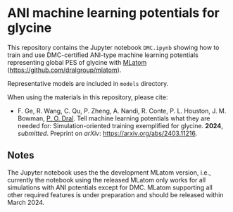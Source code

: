 # ANI machine learning potentials for glycine

This repository contains the Jupyter notebook ``DMC.ipynb`` showing how to train and use DMC-certified ANI-type machine learning potentials representing global PES of glycine with [MLatom](http://MLatom.com) (https://github.com/dralgroup/mlatom).

Representative models are included in ``models`` directory.

When using the materials in this repository, please cite:

* F. Ge, R. Wang, C. Qu, P. Zheng, A. Nandi, R. Conte, P. L. Houston, J. M. Bowman, [P. O. Dral](http://dr-dral.com). Tell machine learning potentials what they are needed for: Simulation-oriented training exemplified for glycine. **2024**, *submitted*. Preprint on *arXiv*: https://arxiv.org/abs/2403.11216.

## Notes

The Jupyter notebook uses the the development MLatom version, i.e., currently the notebook using the released MLatom only works for all simulations with ANI potentials except for DMC. MLatom supporting all other required features is under preparation and should be released within March 2024.




